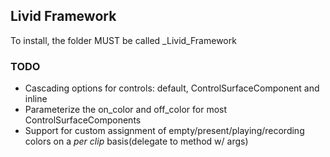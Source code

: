 Livid Framework
---------------

To install, the folder MUST be called _Livid_Framework

### TODO
* Cascading options for controls: default, ControlSurfaceComponent and inline
* Parameterize the on_color and off_color for most ControlSurfaceComponents
* Support for custom assignment of empty/present/playing/recording colors on a *per clip* basis(delegate to method w/ args)
